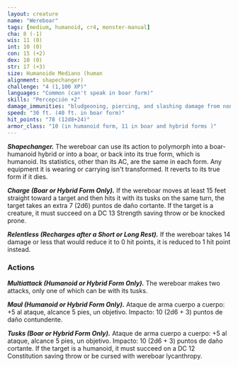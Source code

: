 ```yaml
---
layout: creature
name: "Wereboar"
tags: [medium, humanoid, cr4, monster-manual]
cha: 8 (-1)
wis: 11 (0)
int: 10 (0)
con: 15 (+2)
dex: 10 (0)
str: 17 (+3)
size: Humanoide Mediano (human
alignment: shapechanger)
challenge: "4 (1,100 XP)"
languages: "Common (can't speak in boar form)"
skills: "Percepción +2"
damage_immunities: "bludgeoning, piercing, and slashing damage from nonmagical weapons that aren't silvered"
speed: "30 ft. (40 ft. in boar form)"
hit_points: "78 (12d8+24)"
armor_class: "10 (in humanoid form, 11 in boar and hybrid forms )"
---
```


***Shapechanger.*** The wereboar can use its action to polymorph into a boar-humanoid hybrid or into a boar, or back into its true form, which is humanoid. Its statistics, other than its AC, are the same in each form. Any equipment it is wearing or carrying isn't transformed. It reverts to its true form if it dies.

***Charge (Boar or Hybrid Form Only).*** If the wereboar moves at least 15 feet straight toward a target and then hits it with its tusks on the same turn, the target takes an extra 7 (2d6) puntos de daño cortante. If the target is a creature, it must succeed on a DC 13 Strength saving throw or be knocked prone.

***Relentless (Recharges after a Short or Long Rest).*** If the wereboar takes 14 damage or less that would reduce it to 0 hit points, it is reduced to 1 hit point instead.

### Actions

***Multiattack (Humanoid or Hybrid Form Only).*** The wereboar makes two attacks, only one of which can be with its tusks.

***Maul (Humanoid or Hybrid Form Only).*** Ataque de arma cuerpo a cuerpo: +5 al ataque, alcance 5 pies, un objetivo. Impacto: 10 (2d6 + 3) puntos de daño contundente.

***Tusks (Boar or Hybrid Form Only).*** Ataque de arma cuerpo a cuerpo: +5 al ataque, alcance 5 pies, un objetivo. Impacto: 10 (2d6 + 3) puntos de daño cortante. If the target is a humanoid, it must succeed on a DC 12 Constitution saving throw or be cursed with wereboar lycanthropy.